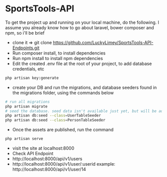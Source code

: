 # SportsTools-API

To get the project up and running on your local machine, do the following. I assume you already know how to go about laravel, bower composer and npm, so i'll be brief

- clone it => git clone https://github.com/LuckyLimey/SportsTools-API-Endpoints.git
- Run composer install, to install dependencies
- Run npm install to install npm dependencies
- Edit the created .env file at the root of your project, to add database credentials, etc
```bash
php artisan key:generate
```
- create your DB and run the migrations, and database seeders found in the migrations folder, using the commands below
```bash
# run all migrations
php artisan migrate
# seed the database. seed data isn't available just yet, but will be added soon
php artisan db:seed --class=UserTableSeeder
php artisan db:seed --class=PersonTableSeeder
```

- Once the assets are published, run the command
```bash
php artisan serve
```
- visit the site at localhost:8000
- Check API Endpoint
- http://localhost:8000/api/v1/users
- http://localhost:8000/api/v1/user/:userid
  example: http://localhost:8000/api/v1/user/14
